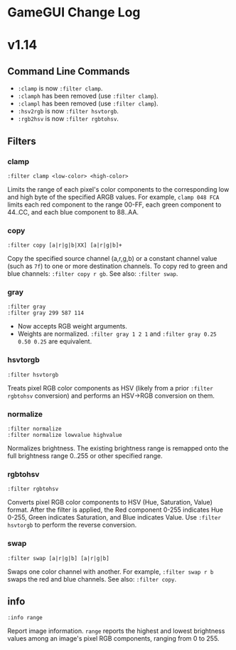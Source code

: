 # GameGUI Change Log

# v1.14

## Command Line Commands

- `:clamp` is now `:filter clamp`.
- `:clamph` has been removed (use `:filter clamp`).
- `:clampl` has been removed (use `:filter clamp`).
- `:hsv2rgb` is now `:filter hsvtorgb`.
- `:rgb2hsv` is now `:filter rgbtohsv`.

## Filters

### clamp

    :filter clamp <low-color> <high-color>

Limits the range of each pixel's color components to the corresponding low and high byte of the specified ARGB values. For example, `clamp 048 FCA` limits each red component to the range 00-FF, each green component to 44..CC, and each blue component to 88..AA.

### copy

    :filter copy [a|r|g|b|XX] [a|r|g|b]+

Copy the specified source channel (a,r,g,b) or a constant channel value (such as `7f`) to one or more destination channels. To copy red to green and blue channels: `:filter copy r gb`. See also: `:filter swap`.

### gray

    :filter gray
    :filter gray 299 587 114

- Now accepts RGB weight arguments.
- Weights are normalized. `:filter gray 1 2 1` and `:filter gray 0.25 0.50 0.25` are equivalent.

### hsvtorgb

    :filter hsvtorgb

Treats pixel RGB color components as HSV (likely from a prior `:filter rgbtohsv` conversion) and performs an HSV→RGB conversion on them.

### normalize

    :filter normalize
    :filter normalize lowvalue highvalue

Normalizes brightness. The existing brightness range is remapped onto the full brightness range 0..255 or other specified range.

### rgbtohsv

    :filter rgbtohsv

Converts pixel RGB color components to HSV (Hue, Saturation, Value) format. After the filter is applied, the Red component 0-255 indicates Hue 0-255, Green indicates Saturation, and Blue indicates Value. Use `:filter hsvtorgb` to perform the reverse conversion.

### swap

    :filter swap [a|r|g|b] [a|r|g|b]

Swaps one color channel with another. For example, `:filter swap r b` swaps the red and blue channels. See also: `:filter copy`.

## info

    :info range

Report image information. `range` reports the highest and lowest brightness values among an image's pixel RGB components, ranging from 0 to 255.
